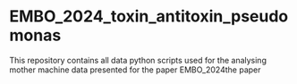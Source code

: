 # EMBO_2024_toxin_antitoxin_pseudomonas
This repository contains all data python scripts used for the analysing mother machine data presented for the paper EMBO_2024the paper 
